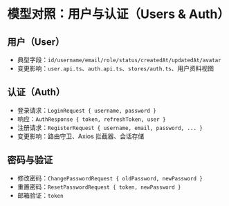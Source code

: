 # 模型对照：用户与认证（Users & Auth）

## 用户（User）
- 典型字段：`id/username/email/role/status/createdAt/updatedAt/avatar`
- 变更影响：`user.api.ts`、`auth.api.ts`、`stores/auth.ts`、用户资料视图

## 认证（Auth）
- 登录请求：`LoginRequest { username, password }`
- 响应：`AuthResponse { token, refreshToken, user }`
- 注册请求：`RegisterRequest { username, email, password, ... }`
- 变更影响：路由守卫、Axios 拦截器、会话存储

## 密码与验证
- 修改密码：`ChangePasswordRequest { oldPassword, newPassword }`
- 重置密码：`ResetPasswordRequest { token, newPassword }`
- 邮箱验证：`token`
